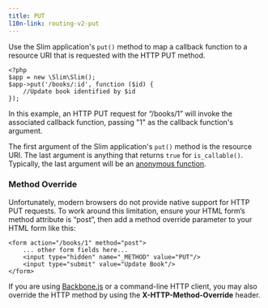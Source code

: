 ```yaml
---
title: PUT
l10n-link: routing-v2-put
---
```

Use the Slim application's `put()` method to map a callback function to a resource URI that is requested with
the HTTP PUT method.

    <?php
    $app = new \Slim\Slim();
    $app->put('/books/:id', function ($id) {
        //Update book identified by $id
    });

In this example, an HTTP PUT request for “/books/1” will invoke the associated callback function, passing "1" as
the callback function's argument.

The first argument of the Slim application's `put()` method is the resource URI. The last argument is anything that
returns `true` for `is_callable()`. Typically, the last argument will be an [anonymous function][anon-func].

### Method Override

Unfortunately, modern browsers do not provide native support for HTTP PUT requests. To work around this limitation,
ensure your HTML form’s method attribute is “post”, then add a method override parameter to your HTML form like this:

    <form action="/books/1" method="post">
        ... other form fields here...
        <input type="hidden" name="_METHOD" value="PUT"/>
        <input type="submit" value="Update Book"/>
    </form>

If you are using [Backbone.js][backbone] or a command-line HTTP client, you may also override the HTTP method by
using the **X-HTTP-Method-Override** header.

[anon-func]: http://php.net/manual/en/functions.anonymous.php
[backbone]: http://documentcloud.github.com/backbone/
